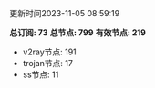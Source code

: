更新时间2023-11-05 08:59:19

**总订阅: 73**
**总节点: 799**
**有效节点: 219**
- v2ray节点: 191
- trojan节点: 17
- ss节点: 11
